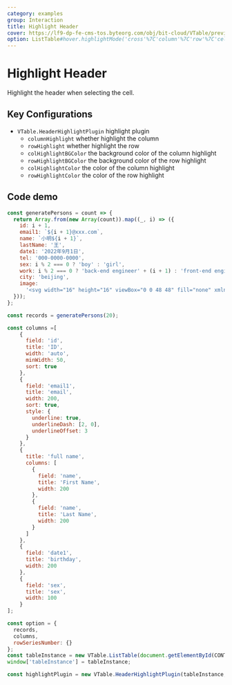 ```yaml
---
category: examples
group: Interaction
title: Highlight Header
cover: https://lf9-dp-fe-cms-tos.byteorg.com/obj/bit-cloud/VTable/preview/head-highlight.png
option: ListTable#hover.highlightMode('cross'%7C'column'%7C'row'%7C'cell')%20=%20'cross'
---
```


# Highlight Header

Highlight the header when selecting the cell.

## Key Configurations

- `VTable.HeaderHighlightPlugin` highlight plugin
  - `columnHighlight` whether highlight the column
  - `rowHighlight` whether highlight the row
  - `colHighlightBGColor` the background color of the column highlight
  - `rowHighlightBGColor` the background color of the row highlight
  - `colHighlightColor` the color of the column highlight
  - `rowHighlightColor` the color of the row highlight

## Code demo

```javascript livedemo template=vtable
const generatePersons = count => {
  return Array.from(new Array(count)).map((_, i) => ({
    id: i + 1,
    email1: `${i + 1}@xxx.com`,
    name: `小明${i + 1}`,
    lastName: '王',
    date1: '2022年9月1日',
    tel: '000-0000-0000',
    sex: i % 2 === 0 ? 'boy' : 'girl',
    work: i % 2 === 0 ? 'back-end engineer' + (i + 1) : 'front-end engineer' + (i + 1),
    city: 'beijing',
    image:
      '<svg width="16" height="16" viewBox="0 0 48 48" fill="none" xmlns="http://www.w3.org/2000/svg"><path d="M34 10V4H8V38L14 35" stroke="#f5a623" stroke-width="1" stroke-linecap="round" stroke-linejoin="round"/><path d="M14 44V10H40V44L27 37.7273L14 44Z" fill="#f5a623" stroke="#f5a623" stroke-width="1" stroke-linejoin="round"/></svg>'
  }));
};

const records = generatePersons(20);

const columns =[
    {
      field: 'id',
      title: 'ID',
      width: 'auto',
      minWidth: 50,
      sort: true
    },
    {
      field: 'email1',
      title: 'email',
      width: 200,
      sort: true,
      style: {
        underline: true,
        underlineDash: [2, 0],
        underlineOffset: 3
      }
    },
    {
      title: 'full name',
      columns: [
        {
          field: 'name',
          title: 'First Name',
          width: 200
        },
        {
          field: 'name',
          title: 'Last Name',
          width: 200
        }
      ]
    },
    {
      field: 'date1',
      title: 'birthday',
      width: 200
    },
    {
      field: 'sex',
      title: 'sex',
      width: 100
    }
];

const option = {
  records,
  columns,
  rowSeriesNumber: {}
};
const tableInstance = new VTable.ListTable(document.getElementById(CONTAINER_ID),option);
window['tableInstance'] = tableInstance;

const highlightPlugin = new VTable.HeaderHighlightPlugin(tableInstance, {});

```

